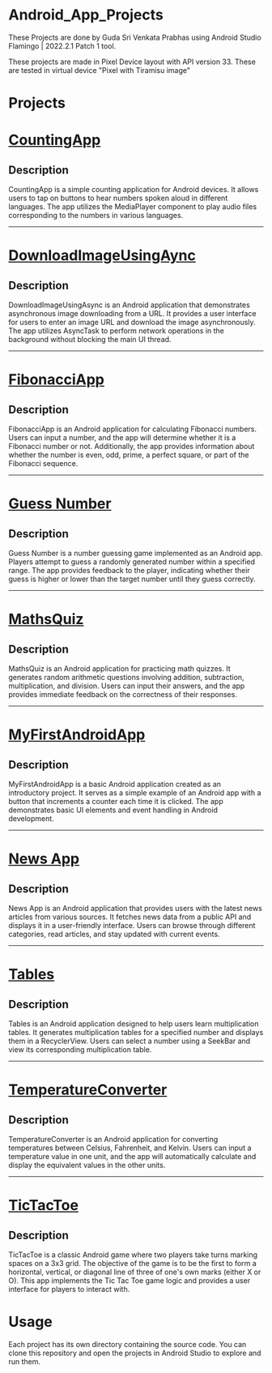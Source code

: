 # Android_App_Projects
<p>These Projects are done by Guda Sri Venkata Prabhas using Android Studio Flamingo | 2022.2.1 Patch 1 tool.</p>
<p></p>These projects are made in Pixel Device layout with API version 33. These are tested in virtual device "Pixel with Tiramisu image"</p>

# Projects

# [CountingApp](https://github.com/prabhasg03/Android_App_Projects/tree/master/BasicApps/CountingApp)

## Description
<p>CountingApp is a simple counting application for Android devices. It allows users to tap on buttons to hear numbers spoken aloud in different languages. The app utilizes the MediaPlayer component to play audio files corresponding to the numbers in various languages.</p>

---

# [DownloadImageUsingAync](https://github.com/prabhasg03/Android_App_Projects/tree/master/BasicApps/DownloadImageUsingAync)

## Description
<p>DownloadImageUsingAsync is an Android application that demonstrates asynchronous image downloading from a URL. It provides a user interface for users to enter an image URL and download the image asynchronously. The app utilizes AsyncTask to perform network operations in the background without blocking the main UI thread.</p>

---

# [FibonacciApp](https://github.com/prabhasg03/Android_App_Projects/tree/master/BasicApps/FibonacciApp)

## Description
<p>FibonacciApp is an Android application for calculating Fibonacci numbers. Users can input a number, and the app will determine whether it is a Fibonacci number or not. Additionally, the app provides information about whether the number is even, odd, prime, a perfect square, or part of the Fibonacci sequence.</p>

---

# [Guess Number](https://github.com/prabhasg03/Android_App_Projects/tree/master/BasicApps/Guess%20Number)

## Description
<p>Guess Number is a number guessing game implemented as an Android app. Players attempt to guess a randomly generated number within a specified range. The app provides feedback to the player, indicating whether their guess is higher or lower than the target number until they guess correctly.</p>

---

# [MathsQuiz](https://github.com/prabhasg03/Android_App_Projects/tree/master/BasicApps/MathsQuiz)

## Description
<p>MathsQuiz is an Android application for practicing math quizzes. It generates random arithmetic questions involving addition, subtraction, multiplication, and division. Users can input their answers, and the app provides immediate feedback on the correctness of their responses.</p>

---

# [MyFirstAndroidApp](https://github.com/prabhasg03/Android_App_Projects/tree/master/BasicApps/MyFirstAndroidApp)

## Description
<p>MyFirstAndroidApp is a basic Android application created as an introductory project. It serves as a simple example of an Android app with a button that increments a counter each time it is clicked. The app demonstrates basic UI elements and event handling in Android development.</p>

---

# [News App](https://github.com/prabhasg03/Android_App_Projects/tree/master/BasicApps/News%20App)

## Description
<p>News App is an Android application that provides users with the latest news articles from various sources. It fetches news data from a public API and displays it in a user-friendly interface. Users can browse through different categories, read articles, and stay updated with current events.</p>

---

# [Tables](https://github.com/prabhasg03/Android_App_Projects/tree/master/BasicApps/Tables)

## Description
<p>Tables is an Android application designed to help users learn multiplication tables. It generates multiplication tables for a specified number and displays them in a RecyclerView. Users can select a number using a SeekBar and view its corresponding multiplication table.</p>

---

# [TemperatureConverter](https://github.com/prabhasg03/Android_App_Projects/tree/master/BasicApps/TemperatureConverter)

## Description
<p>TemperatureConverter is an Android application for converting temperatures between Celsius, Fahrenheit, and Kelvin. Users can input a temperature value in one unit, and the app will automatically calculate and display the equivalent values in the other units.</p>

---

# [TicTacToe](https://github.com/prabhasg03/Android_App_Projects/tree/master/BasicApps/TicTacToe)

## Description
<p>TicTacToe is a classic Android game where two players take turns marking spaces on a 3x3 grid. The objective of the game is to be the first to form a horizontal, vertical, or diagonal line of three of one's own marks (either X or O). This app implements the Tic Tac Toe game logic and provides a user interface for players to interact with.</p>

# Usage
Each project has its own directory containing the source code. You can clone this repository and open the projects in Android Studio to explore and run them.
